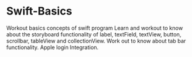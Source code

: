 # Swift-Basics
Workout basics concepts of swift program
Learn and workout to know about the storyboard functionality of  label, textField, textView, button, scrollbar, tableView and collectionView.
Work out to know about tab bar functionality.
Apple login Integration.
